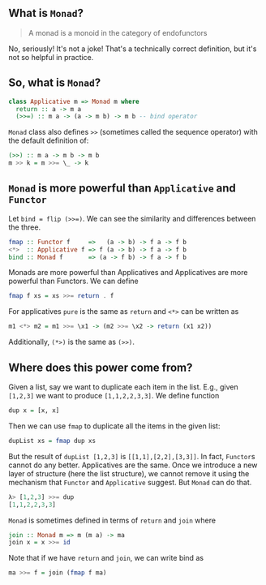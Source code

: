 ## What is `Monad`?

> A monad is a monoid in the category of endofunctors

No, seriously! It's not a joke!
That's a technically correct definition, but it's not so helpful in practice.


## So, what is `Monad`?

```haskell
class Applicative m => Monad m where
  return :: a -> m a
  (>>=) :: m a -> (a -> m b) -> m b -- bind operator
```

`Monad` class also defines `>>` (sometimes called the sequence operator) with the default definition of:

```haskell
(>>) :: m a -> m b -> m b
m >> k = m >>= \_ -> k
```

## `Monad` is more powerful than `Applicative` and `Functor`

Let `bind = flip (>>=)`.
We can see the similarity and differences between the three.

```haskell
fmap :: Functor f     =>   (a -> b) -> f a -> f b
<*>  :: Applicative f => f (a -> b) -> f a -> f b
bind :: Monad f       => (a -> f b) -> f a -> f b
```
Monads are more powerful than Applicatives and Applicatives are more powerful than Functors.
We can define 

```haskell
fmap f xs = xs >>= return . f
```

For applicatives `pure` is the same as `return` and `<*>` can be written as

```haskell
m1 <*> m2 = m1 >>= \x1 -> (m2 >>= \x2 -> return (x1 x2))
```

Additionally, `(*>)` is the same as `(>>)`.


## Where does this power come from?

Given a list, say we want to duplicate each item in the list.
E.g., given `[1,2,3]` we want to produce `[1,1,2,2,3,3]`.
We define function

```haskell
dup x = [x, x]
```

Then we can use `fmap` to duplicate all the items in the given list:

```haskell
dupList xs = fmap dup xs
```

But the result of `dupList [1,2,3]` is `[[1,1],[2,2],[3,3]]`.
In fact, `Functor`s cannot do any better.
Applicatives are the same.
Once we introduce a new layer of structure (here the list structure),
we cannot remove it using the mechanism that `Functor` and `Applicative` suggest.
But `Monad` can do that.

```haskell
λ> [1,2,3] >>= dup
[1,1,2,2,3,3]
```

`Monad` is sometimes defined in terms of `return` and `join` where

```haskell
join :: Monad m => m (m a) -> ma
join x = x >>= id
```
Note that if we have `return` and `join`, we can write bind as

```haskell
ma >>= f = join (fmap f ma)
```
